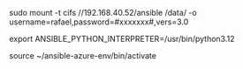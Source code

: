 sudo mount -t cifs //192.168.40.52/ansible /data/ -o username=rafael,password=#xxxxxxx#,vers=3.0


export ANSIBLE_PYTHON_INTERPRETER=/usr/bin/python3.12

source ~/ansible-azure-env/bin/activate
